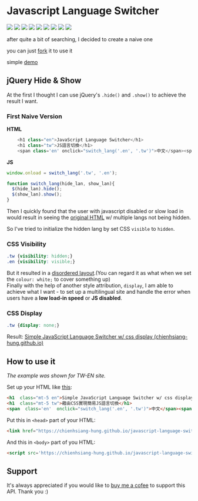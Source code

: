 # Javascript Language Switcher
![](https://img.shields.io/github/license/chienhsiang-hung/javascript-language-switcher)
![](https://img.shields.io/github/languages/count/chienhsiang-hung/javascript-language-switcher)
![](https://img.shields.io/github/languages/top/chienhsiang-hung/javascript-language-switcher)
![](https://img.shields.io/website?url=https%3A%2F%2Fchienhsiang-hung.github.io%2Fjavascript-language-switcher%2F)
![](https://img.shields.io/github/deployments/chienhsiang-hung/javascript-language-switcher/github-pages)
![](https://img.shields.io/github/languages/code-size/chienhsiang-hung/javascript-language-switcher)
![](https://img.shields.io/github/repo-size/chienhsiang-hung/javascript-language-switcher)
![](https://img.shields.io/github/v/release/chienhsiang-hung/javascript-language-switcher?include_prereleases)
![](https://img.shields.io/github/checks-status/chienhsiang-hung/javascript-language-switcher/main)

after quite a bit of searching, I decided to create a naive one

you can just [fork](https://github.com/chienhsiang-hung/javascript-language-switcher/fork) it to use it

simple [demo](https://chienhsiang-hung.github.io/javascript-language-switcher/)

## jQuery Hide & Show
At the first I thought I can use jQuery's `.hide()` and `.show()` to achieve the result I want.

### First Naive Version
**HTML**
```python
    <h1 class="en">JavaScript Language Switcher</h1>
    <h1 class="tw">JS語言切換</h1>
    <span class='en' onclick="switch_lang('.en', '.tw')">中文</span><span class='tw' onclick="switch_lang('.tw', '.en')">EN</span>
```
**JS**
```javascript
window.onload = switch_lang('.tw', '.en');

function switch_lang(hide_lan, show_lan){
  $(hide_lan).hide();
  $(show_lan).show();
}
```
Then I quickly found that the user with javascript disabled or slow load in would result in seeing the [original HTML](https://chienhsiang-hung.github.io/javascript-language-switcher/) w/ multiple langs not being hidden.

So I've tried to initialize the hidden lang by set CSS `visible` to `hidden`.
### CSS Visibility
```css
.tw {visibility: hidden;}
.en {visibility: visible;}
```
But it resulted in a [disordered layout](https://chienhsiang-hung.github.io/javascript-language-switcher/css-visible.html).(You can regard it as what when we set the `colour: white;` to cover something up)  
Finally with the help of another style attribution, `display`, I am able to achieve what I want - to set up a multilingual site and handle the error when users have a **low load-in speed** or **JS disabled**.

### CSS Display
```css
.tw {display: none;}
```
Result: [Simple JavaScript Language Switcher w/ css display (chienhsiang-hung.github.io)](https://chienhsiang-hung.github.io/javascript-language-switcher/css-display.html)

## How to use it
*The example was shown for TW-EN site.*

Set up your HTML like [this](https://chienhsiang-hung.github.io/javascript-language-switcher/css-display.html):
```html
<h1  class="mt-5 en">Simple JavaScript Language Switcher w/ css display</h1>
<h1  class="mt-5 tw">藉由CSS實現簡易JS語言切換</h1>
<span  class='en'  onclick="switch_lang('.en', '.tw')">中文</span><span  class='tw'  onclick="switch_lang('.tw', '.en')">EN</span>
```
Put this in `<head>` part of your HTML:
```html
<link href="https://chienhsiang-hung.github.io/javascript-language-switcher/src/css/switch-lang-display.css" rel="stylesheet">
```
And this in `<body>` part of you HTML:
```html
<script src='https://chienhsiang-hung.github.io/javascript-language-switcher/src/js/switch-lang-no-onload.js'></script>
```

## Support
It's always appreciated if you would like to [buy me a cofee](https://ko-fi.com/chienhsianghung) to support this API. Thank you :)